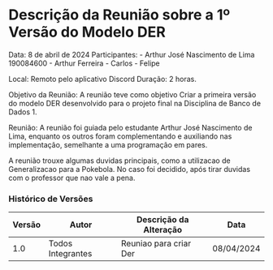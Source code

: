 # Descrição da Reunião sobre a 1º Versão do Modelo DER

Data: 8 de abril de 2024
Participantes:
    - Arthur José Nascimento de Lima 190084600
    - Arthur Ferreira
    - Carlos
    - Felipe

Local: Remoto pelo aplicativo Discord
Duração: 2 horas.

Objetivo da Reunião:
A reunião teve como objetivo Criar a primeira versão do modelo DER desenvolvido para o projeto final na Disciplina de Banco de Dados 1. 

Reunião:
A reunião foi guiada pelo estudante Arthur José Nascimento de Lima, enquanto os outros foram complementando e auxiliando nas implementação, semelhante a uma programação em pares.

A reunião trouxe algumas duvidas principais, como a utilizacao de Generalizacao para a Pokebola. No caso foi decidido, após tirar duvidas com o professor que nao vale a pena.



### Histórico de Versões

| Versão | Autor         | Descrição da Alteração                                                                                                                                      | Data       |
|--------|---------------|-------------------------------------------------------------------------------------------------------------------------------------------------------------|------------|
| 1.0    | Todos Integrantes   | Reuniao para criar Der | 08/04/2024|





